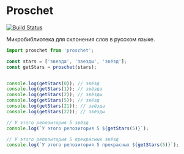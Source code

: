 # Proschet
[![Build Status](https://travis-ci.org/rtivital/proschet.svg?branch=master)](https://travis-ci.org/rtivital/proschet)

Микробиблиотека для склонения слов в русском языке.

```js
import proschet from 'proschet';

const stars = ['звезда', 'звезды', 'звёзд'];
const getStars = proschet(stars);


console.log(getStars(0)); // звёзд
console.log(getStars(1)); // звёзда
console.log(getStars(2)); // звёзды
console.log(getStars(5)); // звёзд
console.log(getStars(21)); // звёзда
console.log(getStars(22)); // звёзды

// У этого репозитория 5 звёзд
console.log(`У этого репозитория 5 ${getStars(5)}`);

// У этого репозитория 5 прекрасных звёзд
console.log(`У этого репозитория 5 прекрасных ${getStars(5)}`);
```

